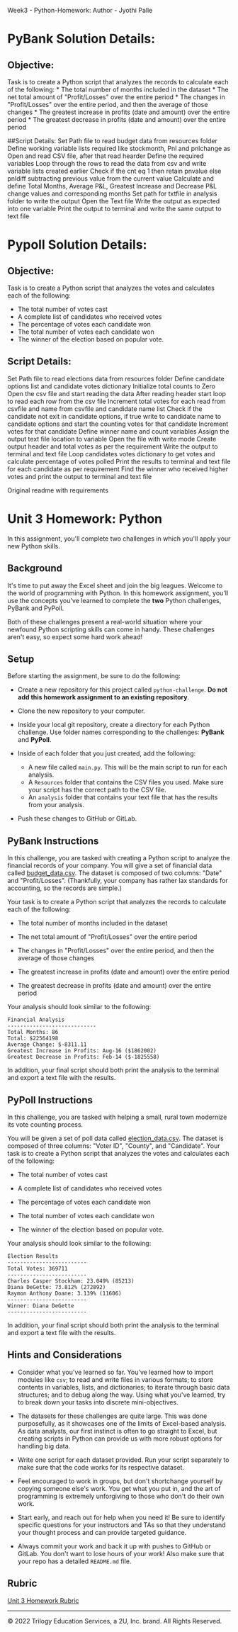 
Week3 - Python-Homework: 
Author - Jyothi Palle

# PyBank Solution Details:

## Objective:  
   Task is to create a Python script that analyzes the records to calculate each of the following:
     * The total number of months included in the dataset
     * The net total amount of "Profit/Losses" over the entire period
     * The changes in "Profit/Losses" over the entire period, and then the average of those changes
     * The greatest increase in profits (date and amount) over the entire period
     * The greatest decrease in profits (date and amount) over the entire period

##Script Details:
  Set Path file to read budget data from resources folder
  Define working variable lists required like stockmonth, Pnl and pnlchange as 
  Open and read CSV file, after that read hearder
  Define the required variables 
  Loop through the rows to read the data from csv and write variable lists created earlier
  Check if the cnt eq 1 then retain pnvalue else pnldiff subtracting previous value from the current value 
  Calculate and define Total Months, Average P&L, Greatest Increase and Decrease P&L change values and corresponding months
  Set path for txtfile in analysis folder to write the output
  Open the Text file 
  Write the output as expected into one variable
  Print the output to terminal and write the same output to text file

# Pypoll  Solution Details:

## Objective:
  Task is to create a Python script that analyzes the votes and calculates each of the following:
  * The total number of votes cast
  * A complete list of candidates who received votes
  * The percentage of votes each candidate won
  * The total number of votes each candidate won
  * The winner of the election based on popular vote.

## Script Details:
  Set Path file to read elections data from resources folder
  Define candidate options list and candidate votes dictionary
  Initialize total counts to Zero
  Open the csv file and start reading the data
  After reading header start loop to read each row from the csv file
  Increment total votes for each read from csvfile and name from csvfile and candidate name list
  Check if the candidate not exit in candidate options, if true write to candidate name to candidate options and start the counting votes for that candidate
  Increment votes for that candidate 
  Define winner name and count variables
  Assign the output text file location to variable
  Open the file with write mode
  Create output header and total votes as per the requirement 
  Write the output to terminal and text file
  Loop candidates votes dictionary to get votes and calculate percentage of votes polled
  Print the results to terminal and text file for each candidate as per requirement
  Find the winner who received higher votes and print the output to terminal and text file









Original readme with requirements

# Unit 3 Homework: Python

In this assignment, you'll complete two challenges in which you'll apply your new Python skills. 

## Background

It's time to put away the Excel sheet and join the big leagues. Welcome to the world of programming with Python. In this homework assignment, you'll use the concepts you've learned to complete the **two** Python challenges, PyBank and PyPoll.

Both of these challenges present a real-world situation where your newfound Python scripting skills can come in handy. These challenges aren't easy, so expect some hard work ahead!

## Setup

Before starting the assignment, be sure to do the following:

* Create a new repository for this project called `python-challenge`. **Do not add this homework assignment to an existing repository**.

* Clone the new repository to your computer.

* Inside your local git repository, create a directory for each Python challenge. Use folder names corresponding to the challenges: **PyBank** and  **PyPoll**.

* Inside of each folder that you just created, add the following:

  * A new file called `main.py`. This will be the main script to run for each analysis.
  * A `Resources` folder that contains the CSV files you used. Make sure your script has the correct path to the CSV file.
  * An `analysis` folder that contains your text file that has the results from your analysis.

* Push these changes to GitHub or GitLab.

## PyBank Instructions

In this challenge, you are tasked with creating a Python script to analyze the financial records of your company. You will give a set of financial data called [budget_data.csv](PyBank/Resources/budget_data.csv). The dataset is composed of two columns: "Date" and "Profit/Losses". (Thankfully, your company has rather lax standards for accounting, so the records are simple.)

Your task is to create a Python script that analyzes the records to calculate each of the following:

* The total number of months included in the dataset

* The net total amount of "Profit/Losses" over the entire period

* The changes in "Profit/Losses" over the entire period, and then the average of those changes

* The greatest increase in profits (date and amount) over the entire period

* The greatest decrease in profits (date and amount) over the entire period

Your analysis should look similar to the following:

  ```text
  Financial Analysis
  ----------------------------
  Total Months: 86
  Total: $22564198
  Average Change: $-8311.11
  Greatest Increase in Profits: Aug-16 ($1862002)
  Greatest Decrease in Profits: Feb-14 ($-1825558)
  ```

In addition, your final script should both print the analysis to the terminal and export a text file with the results.

## PyPoll Instructions

In this challenge, you are tasked with helping a small, rural town modernize its vote counting process.

You will be given a set of poll data called [election_data.csv](PyPoll/Resources/election_data.csv). The dataset is composed of three columns: "Voter ID", "County", and "Candidate". Your task is to create a Python script that analyzes the votes and calculates each of the following:

* The total number of votes cast

* A complete list of candidates who received votes

* The percentage of votes each candidate won

* The total number of votes each candidate won

* The winner of the election based on popular vote.

Your analysis should look similar to the following:


  ```text
  Election Results
  -------------------------
  Total Votes: 369711
  -------------------------
  Charles Casper Stockham: 23.049% (85213)
  Diana DeGette: 73.812% (272892)
  Raymon Anthony Doane: 3.139% (11606)
  -------------------------
  Winner: Diana DeGette
  -------------------------
  ```

In addition, your final script should both print the analysis to the terminal and export a text file with the results.

## Hints and Considerations

* Consider what you've learned so far. You've learned how to import modules like `csv`; to read and write files in various formats; to store contents in variables, lists, and dictionaries; to iterate through basic data structures; and to debug along the way. Using what you've learned, try to break down your tasks into discrete mini-objectives. 

* The datasets for these challenges are quite large. This was done purposefully, as it showcases one of the limits of Excel-based analysis. As data analysts, our first instinct is often to go straight to Excel, but creating scripts in Python can provide us with more robust options for handling big data.

* Write one script for each dataset provided. Run your script separately to make sure that the code works for its respective dataset.

* Feel encouraged to work in groups, but don't shortchange yourself by copying someone else's work. You get what you put in, and the art of programming is extremely unforgiving to those who don't do their own work. 

* Start early, and reach out for help when you need it! Be sure to identify specific questions for your instructors and TAs so that they understand your thought process and can provide targeted guidance.

* Always commit your work and back it up with pushes to GitHub or GitLab. You don't want to lose hours of your work! Also make sure that your repo has a detailed   `README.md` file. 

## Rubric

[Unit 3 Homework Rubric](https://docs.google.com/document/d/1Q5ZnMUD12NvbElOgE3a_lcahuRZdv83aDu9VtXZRiGg/edit?usp=sharing)

- - -

© 2022 Trilogy Education Services, a 2U, Inc. brand. All Rights Reserved.
